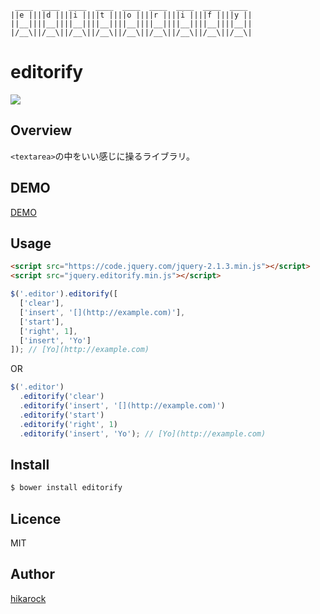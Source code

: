 ```text
 ____  ____  ____  ____  ____  ____  ____  ____  ____
||e ||||d ||||i ||||t ||||o ||||r ||||i ||||f ||||y ||
||__||||__||||__||||__||||__||||__||||__||||__||||__||
|/__\||/__\||/__\||/__\||/__\||/__\||/__\||/__\||/__\|
```

# editorify

[![](https://circleci.com/gh/hikarock/editorify.svg?style=shield&circle-token=c7c2d74f61100be974f6baae830f4c7395d92490)](https://circleci.com/gh/hikarock/editorify/tree/master)

## Overview

`<textarea>`の中をいい感じに操るライブラリ。

## DEMO

[DEMO](https://dl.dropboxusercontent.com/u/459142/editorify/index.html)

## Usage

```html
<script src="https://code.jquery.com/jquery-2.1.3.min.js"></script>
<script src="jquery.editorify.min.js"></script>
```

```javascript
$('.editor').editorify([
  ['clear'],
  ['insert', '[](http://example.com)'],
  ['start'],
  ['right', 1],
  ['insert', 'Yo']
]); // [Yo](http://example.com)
```

OR

```javascript
$('.editor')
  .editorify('clear')
  .editorify('insert', '[](http://example.com)')
  .editorify('start')
  .editorify('right', 1)
  .editorify('insert', 'Yo'); // [Yo](http://example.com)
```

## Install

```bash
$ bower install editorify
```

## Licence

MIT

## Author

[hikarock](https://github.com/hikarock)

